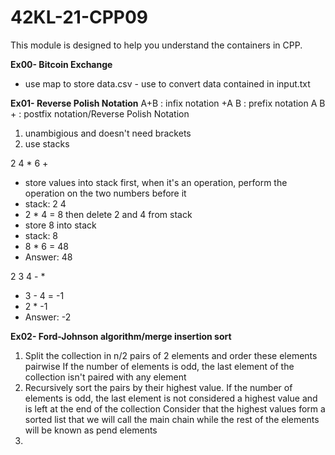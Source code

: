 # 42KL-21-CPP09

This module is designed to help you understand the containers in CPP.

**Ex00- Bitcoin Exchange**
- use map to store data.csv - use to convert data contained in input.txt

**Ex01- Reverse Polish Notation**
A+B   :		infix notation
+A B  :  	prefix notation
A B + :		postfix notation/Reverse Polish Notation

1. unambigious and doesn't need brackets
2. use stacks

2 4 * 6 +
- store values into stack first, when it's an operation, 
	  perform the operation on the two numbers before it
- stack: 2 4 
- 2 * 4 = 8 then delete 2 and 4 from stack
- store 8 into stack  
- stack: 8
- 8 * 6 = 48
- Answer: 48 

2 3 4 - *
- 3 - 4 = -1
- 2 * -1 
- Answer: -2

**Ex02- Ford-Johnson algorithm/merge insertion sort**
1. 	Split the collection in n/2 pairs of 2 elements and order these elements pairwise
	If the number of elements is odd, the last element of the collection isn't paired with any element
2.	Recursively sort the pairs by their highest value.
	If the number of elements is odd, the last element is not considered a highest value
	and is left at the end of the collection
	Consider that the highest values form a sorted list that we will call the main chain
	while the rest of the elements will be known as pend elements
3.	

